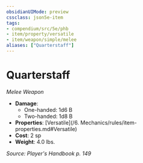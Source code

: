 ```yaml
---
obsidianUIMode: preview
cssclass: json5e-item
tags:
- compendium/src/5e/phb
- item/property/versatile
- item/weapon/simple/melee
aliases: ["Quarterstaff"]
---
```

# Quarterstaff
*Melee Weapon*  

- **Damage**:
  - One-handed: 1d6 B
  - Two-handed: 1d8 B
- **Properties**: [Versatile](/6. Mechanics/rules/item-properties.md#Versatile)
- **Cost**: 2 sp
- **Weight**: 4.0 lbs.

*Source: Player's Handbook p. 149*